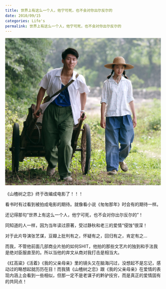 ```yaml
---
title: 世界上有这么一个人，他宁可死，也不会对你出尔反尔的
date: 2010/09/15
categories: Life's
permalink: 世界上有这么一个人，他宁可死，也不会对你出尔反尔的
---
```


![](/image/图/世界上有这么一个人，他宁可死，也不会对你出尔反尔的01.jpg)

《山楂树之恋》终于改编成电影了！！！

看书时有过看到被拍成电影的期待。就像看小说《匆匆那年》时会有的期待一样。

还记得那句“世界上有这么一个人，他宁可死，也不会对你出尔反尔的”！

同知道的人一样，因为当年读过原著，受过静秋和老三的爱情“侵蚀”很深！

对于此片导演张艺谋，豆瓣上批判有之，怀疑有之，回归有之，肯定有之...

而我，不管他前面几部商业片拍的如何SHIT，他拍的那些文艺片的独到和手法我是绝对臣服直至的。所以当他的弃文从商对我打击是相当大。

《红高粱》《活着》《我的父亲母亲》里的镜头又在脑海闪过，没想起不是忘记，感动过的略想起就历历在目！而我猜《山楂树之恋》跟《我的父亲母亲》在爱情的表现内涵上会看到一些相似，但那一定不是老谋子的黔驴技穷，而是真正的爱情固有的共同点！
